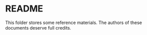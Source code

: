 # README

This folder stores some reference materials. The authors of these documents deserve full credits. 
